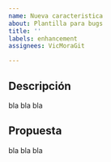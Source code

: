 ```yaml
---
name: Nueva caracteristica
about: Plantilla para bugs
title: ''
labels: enhancement
assignees: VicMoraGit

---
```


## Descripción

bla bla bla

## Propuesta

bla bla bla

